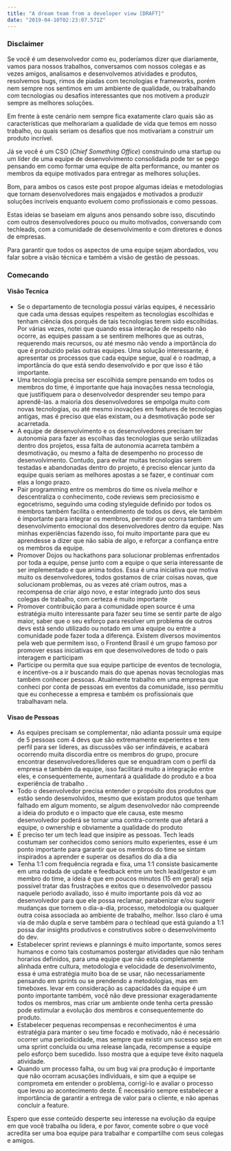 ```yaml
---
title: "A dream team from a developer view [DRAFT]"
date: "2019-04-10T02:23:07.571Z"
---
```


### Disclaimer

Se você é um desenvolvedor como eu, poderíamos dizer que diariamente, vamos para nossos trabalhos, conversamos com nossos colegas e as vezes amigos, analisamos e desenvolvemos atividades e produtos, resolvemos bugs, rimos de piadas com tecnologias e frameworks, porém nem sempre nos sentimos em um ambiente de qualidade, ou trabalhando com tecnologias ou desafios interessantes que nos motivem a produzir sempre as melhores soluções. 

Em frente à este cenário nem sempre fica exatamente claro quais são as características que melhorariam a qualidade de vida que temos em nosso trabalho, ou quais seriam os desafios que nos motivariam a construir um produto incrível. 

Já se você é um CSO (*Chief Something Office*) construindo uma startup ou um líder de uma equipe de desenvolvimento consolidada pode ter se pego pensando em como formar uma equipe de alta performance, ou manter os membros da equipe motivados para entregar as melhores soluções.

Bom, para ambos os casos este post propoe algumas ideias e metodologias que tornam desenvolvedores mais engajados e motivados a produzir soluções incríveis enquanto evoluem como profissionais e como pessoas.

Estas ideias se baseiam em alguns anos pensando sobre isso, discutindo com outros desenvolvedores pouco ou muito motivados, conversando com techleads, com a comunidade de desenvolvimento e com diretores e donos de empresas.

Para garantir que todos os aspectos de uma equipe sejam abordados, vou falar sobre a visão técnica e também a visão de gestão de pessoas. 

### Comecando

#### Visão Tecnica 

- Se o departamento de tecnologia possui várias equipes, é necessário que cada uma dessas equipes respeitem as tecnologias escolhidas e tenham ciência dos porquês de tais tecnologias terem sido escolhidas. Por várias vezes, notei que quando essa interação de respeito não ocorre, as equipes passam a se sentirem melhores que as outras, requerendo mais recursos, ou até mesmo não vendo a importância do que é produzido pelas outras equipes. Uma solução interessante, é apresentar os processos que cada equipe segue, qual é o roadmap, a importância do que está sendo desenvolvido e por que isso é tão importante.
- Uma tecnologia precisa ser escolhida sempre pensando em todos os membros do time, é importante que haja inovações nessa tecnologia, que justifiquem para o desenvolvedor desprender seu tempo para aprendê-las. a maioria dos desenvolvedores se empolga muito com novas tecnologias, ou até mesmo inovações em features de tecnologias antigas, mas é preciso que elas existam, ou a desmotivação pode ser acarretada.
- A equipe de desenvolvimento e os desenvolvedores precisam ter autonomia para fazer as escolhas das tecnologias que serão utilizadas dentro dos projetos, essa falta de autonomia acarreta também a desmotivação, ou mesmo a falta de desempenho no processo de desenvolvimento. Contudo, para evitar muitas tecnologias serem testadas e abandonadas dentro do projeto, é preciso elencar junto da equipe quais seriam as melhores apostas a se fazer, e continuar com elas a longo prazo.
- Pair programming entre os membros do time os nivela melhor e descentraliza o conhecimento, code reviews sem preciosismo e egocetrismo, seguindo uma coding styleguide definido por todos os membros também facilita o entendimento de todos os devs, ele também é importante para integrar os membros, permitir que ocorra também um desenvolvimento emocional dos desenvolvedores dentro da equipe. Nas minhas experiências fazendo isso, foi muito importante para que eu aprendesse a dizer que não sabia de algo, e reforçar a confiança entre os membros da equipe.
- Promover Dojos ou hackathons para solucionar problemas enfrentados por toda a equipe,  pense junto com a equipe o que seria interessante de ser implementado e que anima todos. Essa é uma iniciativa que motiva muito os desenvolvedores, todos gostamos de criar coisas novas, que solucionam problemas, ou as vezes até criam outros, mas a recompensa de criar algo novo, e estar integrado junto dos seus colegas de trabalho, com certeza é muito importante
- Promover contribuição para a comunidade open source é uma estratégia muito interessante para fazer seu time se sentir parte de algo maior, saber que o seu esforço para resolver um problema de outros devs está sendo utilizado ou notado em uma equipe ou entre a comunidade pode fazer toda a diferença. Existem diversos movimentos pela web que permitem isso, o Frontend Brasil é um grupo famoso por promover essas iniciativas em que desenvolvedores de todo o país interagem e participam
- Participe ou permita que sua equipe participe de eventos de tecnologia, e incentive-os a ir buscando mais do que apenas novas tecnologias mas também conhecer pessoas. Atualmente trabalho em uma empresa que conheci por conta de pessoas em eventos da comunidade, isso permitiu que eu conhecesse a empresa e também os profissionais que trabalhavam nela.

#### Visao de Pessoas

- As equipes precisam se complementar, não adianta possuir uma equipe de 5 pessoas com 4 devs que são extremamente experientes e tem perfil para ser lideres, as discussões vão ser infindáveis, e acabará ocorrendo muita discordia entre os membros do grupo, procure encontrar desenvolvedores/lideres que se enquadram com o perfil da empresa e também da equipe, isso facilitará muito a integração entre eles, e consequentemente, aumentará a qualidade do produto e a boa experiência de trabalho .
- Todo o desenvolvedor precisa entender o propósito dos produtos que estão sendo desenvolvidos, mesmo que existam produtos que tenham falhado em algum momento, se algum desenvolvedor não compreende a ideia do produto e o impacto que ele causa, este mesmo desenvolvedor poderá se tornar uma contra-corrente que afetará a equipe, o ownership e obviamente a qualidade do produto
- É preciso ter um tech lead que insipire as pessoas. Tech leads costumam ser conhecidos como seniors muito experientes, esse é um ponto importante para garantir que os membros do time se sintam inspirados a aprender e superar os desafios do dia a dia
- Tenha 1:1 com frequência regrada e fixa, uma 1:1 consiste basicamente em uma rodada de update e feedback entre um tech lead/gestor e um membro do time, a ideia é que em poucos minutos (15 em geral) seja possível tratar das frustrações e exitos que o desenvolvedor passou naquele periodo avaliado, isso é muito importante pois dá voz ao desenvolvedor para que ele possa reclamar, parabenizar e/ou sugerir mudanças que tornem o dia-a-dia, processo, metodologia ou qualquer outra coisa associada ao ambiente de trabalho, melhor. Isso claro é uma via de mão dupla e serve também para o techlead que está guiando a 1:1 possa dar insights produtivos e construtivos sobre o desenvolvimento do dev.
- Estabelecer sprint reviews e plannings é muito importante, somos seres humanos e como tais costumamos postergar atividades que não tenham horarios definidos, para uma equipe que não esta completamente alinhada entre cultura, metodologia e velocidade de desenvolvimento, essa é uma estratégia muito boa de se usar, não necessariamente pensando em sprints ou se prendendo a metodologias, mas em timeboxes. levar em consideração as capacidades da equipe é um ponto importante também, você não deve pressionar exageradamente todos os membros, mas criar um ambiente onde tenha certa pressão pode estimular a evolução dos membros e consequentemente do produto.
- Estabelecer pequenas recompensas e reconhecimentos é uma estratégia para manter o seu time focado e motivado, não é necessário ocorrer uma periodicidade, mas sempre que existir um sucesso seja em uma sprint concluída ou uma release lançada, recompense a equipe pelo esforço bem sucedido. Isso mostra que a equipe teve êxito naquela atividade.
- Quando um processo falha, ou um bug vai pra produção é importante que não ocorram acusações individuais, e sim que a equipe se comprometa em entender o problema, corrigí-lo e avaliar o processo que levou ao acontecimento deste. É necessário sempre estabelecer a importância de garantir a entrega de valor para o cliente, e não apenas concluir a feature.

Espero que esse conteúdo desperte seu interesse na evolução da equipe em que você trabalha ou lidera, e por favor, comente sobre o que você acredita ser uma boa equipe para trabalhar e compartilhe com seus colegas e amigos.